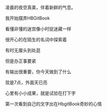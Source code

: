 凌晨的夜空真美，伴着新鲜的气息。

我开始摆弄HBGitBook

看懂非懂的迷宫像小时捉迷藏一样

很开心的在陌生的名词中探索着

有时无厘头到处逛

但是办正事要紧

有输出很重要，你今天做到了什么

现是7点，外面天已亮

心里有小小成果，就是试验在打下字

第一次看到自己的文字出在HbgitBook奇妙的心情
